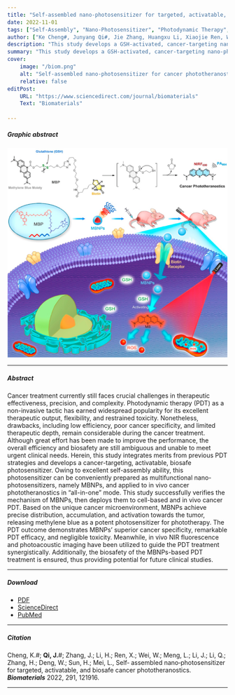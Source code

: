 ```yaml
---
title: "Self-assembled nano-photosensitizer for targeted, activatable, and biosafe cancer phototheranostics" 
date: 2022-11-01
tags: ["Self-Assembly", "Nano-Photosensitizer", "Photodynamic Therapy", "Cancer Phototheranostics"]
author: ["Ke Cheng#, Junyang Qi#, Jie Zhang, Huangxu Li, Xiaojie Ren, Wenyu Wei, Lingkuan Meng, Jing Li, Qianqian Li, Huatang Zhang, Wenbin Deng, Hongyan Sun, Lin Mei"]
description: "This study develops a GSH-activated, cancer-targeting nano-photosensitizer (MBNPs) based on methylene blue. MBNPs enable precise, effective, and safe photodynamic therapy (PDT) guided by fluorescence and photoacoustic imaging. This all-in-one platform shows strong potential for future clinical cancer treatment." 
summary: "This study develops a GSH-activated, cancer-targeting nano-photosensitizer (MBNPs) based on methylene blue. MBNPs enable precise, effective, and safe photodynamic therapy (PDT) guided by fluorescence and photoacoustic imaging. This all-in-one platform shows strong potential for future clinical cancer treatment." 
cover:
    image: "/biom.png"
    alt: "Self-assembled nano-photosensitizer for cancer phototheranostics"
    relative: false
editPost:
    URL: "https://www.sciencedirect.com/journal/biomaterials"
    Text: "Biomaterials"

---
```


##### Graphic abstract

![](biom.png)

---

##### Abstract

Cancer treatment currently still faces crucial challenges in therapeutic effectiveness, precision, and complexity. Photodynamic therapy (PDT) as a non-invasive tactic has earned widespread popularity for its excellent therapeutic output, flexibility, and restrained toxicity. Nonetheless, drawbacks, including low efficiency, poor cancer specificity, and limited therapeutic depth, remain considerable during the cancer treatment. Although great effort has been made to improve the performance, the overall efficiency and biosafety are still ambiguous and unable to meet urgent clinical needs. Herein, this study integrates merits from previous PDT strategies and develops a cancer-targeting, activatable, biosafe photosensitizer. Owing to excellent self-assembly ability, this photosensitizer can be conveniently prepared as multifunctional nano-photosensitizers, namely MBNPs, and applied to in vivo cancer phototheranostics in “all-in-one” mode. This study successfully verifies the mechanism of MBNPs, then deploys them to cell-based and in vivo cancer PDT. Based on the unique cancer microenvironment, MBNPs achieve precise distribution, accumulation, and activation towards the tumor, releasing methylene blue as a potent photosensitizer for phototherapy. The PDT outcome demonstrates MBNPs’ superior cancer specificity, remarkable PDT efficacy, and negligible toxicity. Meanwhile, in vivo NIR fluorescence and photoacoustic imaging have been utilized to guide the PDT treatment synergistically. Additionally, the biosafety of the MBNPs-based PDT treatment is ensured, thus providing potential for future clinical studies.

---

##### Download

+ [PDF](biom.pdf)
+ [ScienceDirect](https://doi.org/10.1016/j.biomaterials.2022.121916)
+ [PubMed](https://pubmed.ncbi.nlm.nih.gov/36410110/)

---

##### Citation

Cheng, K.#; **Qi, J.**#; Zhang, J.; Li, H.; Ren, X.; Wei, W.; Meng, L.; Li, J.; Li, Q.; Zhang, H.; Deng, W.; Sun, H.; Mei, L., Self‑
assembled nano‑photosensitizer for targeted, activatable, and biosafe cancer phototheranostics. **_Biomaterials_** 2022,
291, 121916.

---
